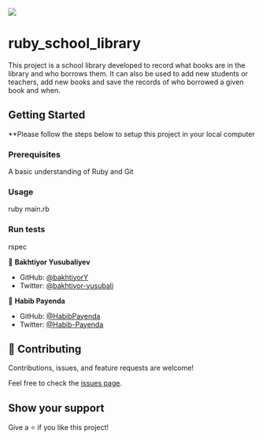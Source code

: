 ![](https://img.shields.io/badge/Microverse-blueviolet)

# ruby_school_library
This project is a school library developed to record what books are in the library and who borrows them. It can also be used to add new students or teachers, add new books and save the records of who borrowed a given book and when.

## Getting Started
**Please follow the steps below to setup this project in your local computer

### Prerequisites
A basic understanding of Ruby and Git

### Usage
ruby main.rb

### Run tests
rspec

👤 **Bakhtiyor Yusubaliyev**
- GitHub: [@bakhtiyorY](https://github.com/githubhandle)
- Twitter: [@bakhtiyor-yusubali](https://twitter.com/twitterhandle)

👤 **Habib Payenda**
- GitHub: [@HabibPayenda](https://github.com/HabibPayenda)
- Twitter: [@Habib-Payenda](https://twitter.com/HabibPayenda)


## 🤝 Contributing

Contributions, issues, and feature requests are welcome!

Feel free to check the [issues page](https://github.com/username-forGithub/ruby_school_library/issues).

## Show your support

Give a ⭐️ if you like this project!
